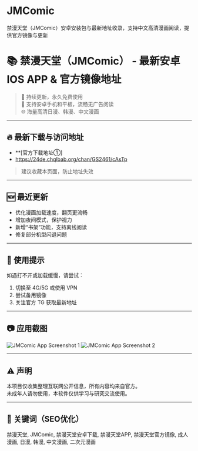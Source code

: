 # JMComic
禁漫天堂（JMComic）安卓安装包与最新地址收录，支持中文高清漫画阅读，提供官方镜像与更新

# 📚 禁漫天堂（JMComic） - 最新安卓 IOS APP & 官方镜像地址

> 🚀 持续更新，永久免费使用  
> 📱 支持安卓手机和平板，流畅无广告阅读  
> 🌐 海量高清日漫、韩漫、中文漫画

---

## 🔥 最新下载与访问地址

- **[官方下载地址①]
- https://24de.chqlbab.org/chan/GS2461/cAsTp

> 建议收藏本页面，防止地址失效

---

## 🆕 最近更新
- 优化漫画加载速度，翻页更流畅  
- 增加夜间模式，保护视力  
- 新增“书架”功能，支持离线阅读  
- 修复部分机型闪退问题  

---

## 📌 使用提示
如遇打不开或加载缓慢，请尝试：
1. 切换至 4G/5G 或使用 VPN
2. 尝试备用镜像
3. 关注官方 TG 获取最新地址

---

## 📷 应用截图
![JMComic App Screenshot 1](https://your-image-link.com/screenshot1.png)
![JMComic App Screenshot 2](https://your-image-link.com/screenshot2.png)

---

## ⚠️ 声明
本项目仅收集整理互联网公开信息，所有内容均来自官方。  
未成年人请勿使用，本软件仅供学习与研究交流使用。  

---

## 💬 关键词（SEO优化）
禁漫天堂, JMComic, 禁漫天堂安卓下载, 禁漫天堂APP, 禁漫天堂官方镜像, 成人漫画, 日漫, 韩漫, 中文漫画, 二次元漫画
